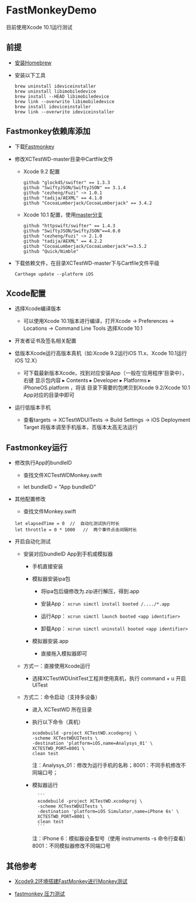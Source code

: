 # FastMonkeyDemo
目前使用Xcode 10.1运行测试


## 前提

* [安装Homebrew](https://www.jianshu.com/p/de6f1d2d37bf)

* 安装以下工具

	```
	brew uninstall ideviceinstaller
	brew uninstall libimobiledevice
	brew install --HEAD libimobiledevice
	brew link --overwrite libimobiledevice
	brew install ideviceinstaller
	brew link --overwrite ideviceinstaller	
	```

## Fastmonkey依赖库添加

* 下载[Fastmonkey](https://github.com/zhangzhao4444/Fastmonkey)

* 修改XCTestWD-master目录中Cartfile文件 

	* Xcode 9.2 配置

		```
		github "glock45/swifter" == 1.3.3
		github "SwiftyJSON/SwiftyJSON" == 3.1.4
		github "cezheng/Fuzi" ~> 1.0.1
		github "tadija/AEXML" == 4.1.0
		github "CocoaLumberjack/CocoaLumberjack" == 3.4.2
		```


	* Xcode 10.1 配置，使用[master分支](https://github.com/zhangzhao4444/Fastmonkey/tree/master/XCTestWD-master)

		```
		github "httpswift/swifter" == 1.4.3
		github "SwiftyJSON/SwiftyJSON"==4.0.0
		github "cezheng/Fuzi" ~> 2.1.0
		github "tadija/AEXML" == 4.2.2
		github "CocoaLumberjack/CocoaLumberjack"==3.5.2
		github "Quick/Nimble"
		```


* 下载依赖文件，在目录XCTestWD-master下与Cartfile文件平级
 
	`Carthage update --platform iOS`


## Xcode配置

* 选择Xcode编译版本

	* 可以使用Xcode 10.1版本进行编译，打开Xcode -> Preferences -> Locations -> Command Line Tools 选择Xcode 10.1

* 开发者证书及签名相关配置

* 低版本Xcode运行高版本真机（如:Xcode 9.2运行iOS 11.x、Xcode 10.1运行iOS 12.X）

	* 可下载最新版本Xcode，找到对应安装App（一般在‘应用程序’目录中），右键 显示包内容 ▸ ⁨Contents⁩ ▸ ⁨Developer⁩ ▸ ⁨Platforms⁩ ▸ ⁨iPhoneOS.platform⁩ ，将该		目录下需要的包拷贝到Xcode 9.2/Xcode 10.1 App对应的目录中即可
	
* 运行低版本手机

	* 查看targets -> XCTestWDUITests -> Build Settings -> iOS Deployment Target 将版本调至手机版本，否版本太高无法运行


## Fastmonkey运行

* 修改执行App的bundleID

	* 查找文件XCTestWDMonkey.swift
	
	* let bundleID = "App bundleID"


* 其他配置修改

	* 查找文件Monkey.swift

	```
	let elapsedTime = 0  //  自动化测试执行时长
	let throttle = 0 * 1000   //  两个事件点击间隔时长
	```


* 开启自动化测试

    * 安装对应bundleID App到手机或模拟器

        * 手机直接安装
        
        * 模拟器安装ipa包
        			
    		* 将ipa包后缀修改为.zip进行解压，得到.app
        
    		* 安装App： `xcrun simctl install booted /..../*.app`
        
    		* 运行App： `xcrun simctl launch booted <app identifier>`
    		
    		* 卸载App： `xcrun simctl uninstall booted <app identifier>` 
    
    	* 模拟器安装.app
    
        	* 直接拖入模拟器即可
    
    * 方式一：直接使用Xcode运行
    
    	* 选择XCTestWDUnitTest工程并使用真机，执行 command + u 开启UITest
    	
    * 方式二：命令启动（支持多设备）
    
        * 进入 XCTestWD 所在目录
    
        * 执行以下命令（真机）
    
    		```
    		xcodebuild -project XCTestWD.xcodeproj \
    		-scheme XCTestWDUITests \
    		-destination 'platform=iOS,name=Analysys_01' \
    		XCTESTWD_PORT=8001 \
    		clean test
    		```
    			
     		注：Analysys_01：修改为运行手机的名称；8001：不同手机修改不同端口号；
    
    	* 模拟器运行
    
    			```
    			xcodebuild -project XCTestWD.xcodeproj \
    			-scheme XCTestWDUITests \
    			-destination 'platform=iOS Simulator,name=iPhone 6s' \
    			XCTESTWD_PORT=8001 \
    			clean test
    			```
    			
    		注：iPhone 6：模拟器设备型号（使用 instruments -s 命令行查看） 8001：不同模拟器修改不同端口号

##  其他参考
    
* [Xcode9.2环境搭建FastMonkey进行Monkey测试](https://www.jianshu.com/p/373c14d014f2)

* [fastmonkey 压力测试](https://www.cnblogs.com/wallis123/p/10615397.html)







